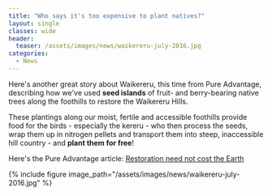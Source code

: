```yaml
---
title: "Who says it's too expensive to plant natives?"
layout: single
classes: wide
header:
  teaser: /assets/images/news/waikereru-july-2016.jpg
categories:
  - News
---
```


Here's another great story about Waikereru, this time from Pure Advantage, describing how ​we've used **seed islands** of fruit- and berry-bearing native trees along the foothills to restore the Waikereru Hills.  

These plantings along our moist, fertile and accessible foothills provide food for the birds - especially the kereru - who then process the seeds, wrap them up in nitrogen pellets and transport them into steep, inaccessible hill country - and **plant them for free**!

Here's the Pure Advantage article:
[Restoration need not cost the Earth](https://pureadvantage.org/news/2019/12/11/restoration-need-not-cost-the-earth/)

{% include figure image_path="/assets/images/news/waikereru-july-2016.jpg" %}


